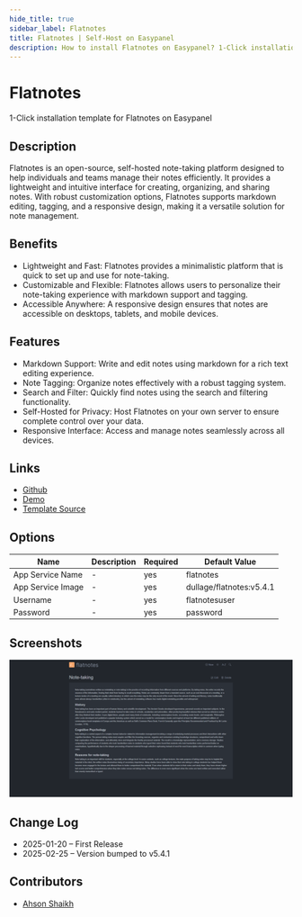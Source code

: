 ```yaml
---
hide_title: true
sidebar_label: Flatnotes
title: Flatnotes | Self-Host on Easypanel
description: How to install Flatnotes on Easypanel? 1-Click installation template for Flatnotes on Easypanel
---
```


<!-- generated -->

# Flatnotes

1-Click installation template for Flatnotes on Easypanel

## Description

Flatnotes is an open-source, self-hosted note-taking platform designed to help individuals and teams manage their notes efficiently. It provides a lightweight and intuitive interface for creating, organizing, and sharing notes. With robust customization options, Flatnotes supports markdown editing, tagging, and a responsive design, making it a versatile solution for note management.

## Benefits

- Lightweight and Fast: Flatnotes provides a minimalistic platform that is quick to set up and use for note-taking.
- Customizable and Flexible: Flatnotes allows users to personalize their note-taking experience with markdown support and tagging.
- Accessible Anywhere: A responsive design ensures that notes are accessible on desktops, tablets, and mobile devices.

## Features

- Markdown Support: Write and edit notes using markdown for a rich text editing experience.
- Note Tagging: Organize notes effectively with a robust tagging system.
- Search and Filter: Quickly find notes using the search and filtering functionality.
- Self-Hosted for Privacy: Host Flatnotes on your own server to ensure complete control over your data.
- Responsive Interface: Access and manage notes seamlessly across all devices.

## Links

- [Github](https://github.com/dullage/flatnotes)
- [Demo](https://flatnotes.dullage.com/)
- [Template Source](https://github.com/easypanel-io/templates/tree/main/templates/flatnotes)

## Options

Name | Description | Required | Default Value
-|-|-|-
App Service Name | - | yes | flatnotes
App Service Image | - | yes | dullage/flatnotes:v5.4.1
Username | - | yes | flatnotesuser
Password | - | yes | password

## Screenshots

![Flatnotes Screenshot](./assets/screenshot.png)

## Change Log

- 2025-01-20 – First Release
- 2025-02-25 – Version bumped to v5.4.1

## Contributors

- [Ahson Shaikh](https://github.com/Ahson-Shaikh)

